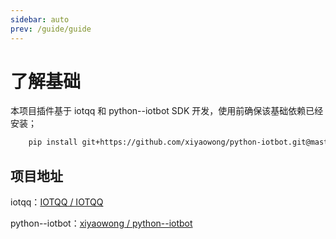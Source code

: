 ```yaml
---
sidebar: auto
prev: /guide/guide
---
```


# 了解基础

本项目插件基于 iotqq 和 python--iotbot SDK 开发，使用前确保该基础依赖已经安装；
```bash
    pip install git+https://github.com/xiyaowong/python-iotbot.git@master
```

## 项目地址

iotqq：[IOTQQ / IOTQQ](https://github.com/IOTQQ/IOTQQ)

python--iotbot：[xiyaowong / python--iotbot](https://github.com/xiyaowong/python--iotbot)